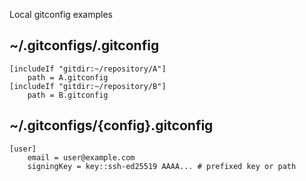 Local gitconfig examples

## ~/.gitconfigs/.gitconfig
```
[includeIf "gitdir:~/repository/A"]
    path = A.gitconfig
[includeIf "gitdir:~/repository/B"]
    path = B.gitconfig
```

## ~/.gitconfigs/{config}.gitconfig
```
[user]
	email = user@example.com
	signingKey = key::ssh-ed25519 AAAA... # prefixed key or path
```
